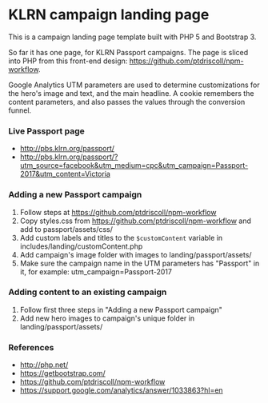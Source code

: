 # KLRN campaign landing page 

This is a campaign landing page template built with PHP 5 and Bootstrap 3. 

So far it has one page, for KLRN Passport campaigns. The page is sliced into PHP from this front-end design: https://github.com/ptdriscoll/npm-workflow. 

Google Analytics UTM parameters are used to determine customizations for the hero's image and text, and the main headline. A cookie remembers the content parameters, and also passes the values through the conversion funnel.

### Live Passport page 

- http://pbs.klrn.org/passport/
- http://pbs.klrn.org/passport/?utm_source=facebook&utm_medium=cpc&utm_campaign=Passport-2017&utm_content=Victoria

### Adding a new Passport campaign

1. Follow steps at https://github.com/ptdriscoll/npm-workflow
2. Copy styles.css from https://github.com/ptdriscoll/npm-workflow and add to passport/assets/css/
3. Add custom labels and titles to the `$customContent` variable in includes/landing/customContent.php
4. Add campaign's image folder with images to landing/passport/assets/
5. Make sure the campaign name in the UTM parameters has "Passport" in it, for example: utm_campaign=Passport-2017

### Adding content to an existing campaign

1. Follow first three steps in "Adding a new Passport campaign"
2. Add new hero images to campaign's unique folder in landing/passport/assets/

### References

- http://php.net/
- https://getbootstrap.com/
- https://github.com/ptdriscoll/npm-workflow
- https://support.google.com/analytics/answer/1033863?hl=en
